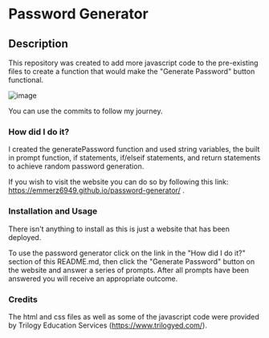 # Password Generator

## Description

This repository was created to add more javascript code to the pre-existing files to create a function that would make the "Generate Password" button functional. 

![image](https://i.ibb.co/8PcN0wH/Password-Generator.png)

You can use the commits to follow my journey.



### How did I do it?

I created the generatePassword function and used string variables, the built in prompt function, if statements, if/elseif statements, and return statements to achieve random password generation. 

If you wish to visit the website you can do so by following this link: https://emmerz6949.github.io/password-generator/ .



### Installation and Usage

There isn't anything to install as this is just a website that has been deployed.

To use the password generator click on the link in the "How did I do it?" section of this README.md, then click the "Generate Password" button on the website and answer a series of prompts. After all prompts have been answered you will receive an appropriate outcome.



### Credits

The html and css files as well as some of the javascript code were provided by Trilogy Education Services (https://www.trilogyed.com/).
